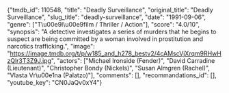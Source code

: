 {"tmdb_id": 110548, "title": "Deadly Surveillance", "original_title": "Deadly Surveillance", "slug_title": "deadly-surveillance", "date": "1991-09-06", "genre": ["T\u00e9l\u00e9film / Thriller / Action"], "score": "4.0/10", "synopsis": "A detective investigates a series of murders that he begins to suspect are being committed by a woman involved in prostitution and narcotics trafficking.", "image": "https://image.tmdb.org/t/p/w185_and_h278_bestv2/4cAMscVjXrqm9RHwHzQlr3T3Z9J.jpg", "actors": ["Michael Ironside (Fender)", "David Carradine (Lieutenant)", "Christopher Bondy (Nickels)", "Susan Almgren (Rachel)", "Vlasta Vr\u00e1na (Palatzo)"], "comments": [], "recommandations_id": [], "youtube_key": "CN0JaQv0xY4"}